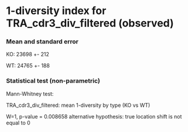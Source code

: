 


# 1-diversity index for TRA_cdr3_div_filtered (observed)

### Mean and standard error

KO: 23698 +- 212

WT: 24765 +- 188

### Statistical test (non-parametric)

Mann-Whitney test:

 TRA_cdr3_div_filtered: mean 1-diversity by type (KO vs WT)

W=1, p-value = 0.008658
alternative hypothesis: true location shift is not equal to 0


